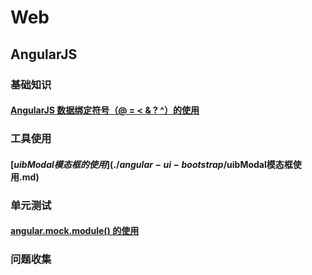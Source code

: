 # Web

## AngularJS

### 基础知识

#### [AngularJS 数据绑定符号（@ = < & ? ^）的使用](./AngularJS中数据绑定中的符号.md)

### 工具使用

#### [$uibModal 模态框的使用](./angular-ui-bootstrap/$uibModal模态框使用.md)

### 单元测试

#### [angular.mock.module() 的使用](./UnitTest/angular.mock.module的使用.md)

### 问题收集


